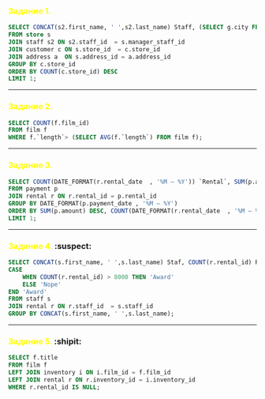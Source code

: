 ### <span style="color:yellow">Задание 1.</span>

```sql
SELECT CONCAT(s2.first_name, ' ',s2.last_name) Staff, (SELECT g.city FROM city g WHERE g.city_id  = a.city_id)  City, COUNT(c.store_id) Customer 
FROM store s 
JOIN staff s2 ON s2.staff_id  = s.manager_staff_id 
JOIN customer c ON s.store_id  = c.store_id 
JOIN address a  ON s.address_id = a.address_id        
GROUP BY c.store_id
ORDER BY COUNT(c.store_id) DESC
LIMIT 1;
```

---
### <span style="color:yellow">Задание 2.</span>

```sql
SELECT COUNT(f.film_id)
FROM film f 
WHERE f.`length`> (SELECT AVG(f.`length`) FROM film f);
```

---
### <span style="color:yellow">Задание 3.</span>

```sql
SELECT COUNT(DATE_FORMAT(r.rental_date  , '%M – %Y')) `Rental`, SUM(p.amount) Amount, DATE_FORMAT(p.payment_date , '%M – %Y') `Date`
FROM payment p 
JOIN rental r ON r.rental_id = p.rental_id 
GROUP BY DATE_FORMAT(p.payment_date , '%M – %Y')
ORDER BY SUM(p.amount) DESC, COUNT(DATE_FORMAT(r.rental_date  , '%M – %Y')) DESC 
LIMIT 1;
```

---
### <span style="color:yellow">Задание 4.</span> :suspect:

```sql
SELECT CONCAT(s.first_name, ' ',s.last_name) Staf, COUNT(r.rental_id) Rent,
CASE 
	WHEN COUNT(r.rental_id) > 8000 THEN 'Award'  
	ELSE 'Nope'
END 'Award'
FROM staff s 
JOIN rental r ON r.staff_id  = s.staff_id 
GROUP BY CONCAT(s.first_name, ' ',s.last_name);
```
---
### <span style="color:yellow">Задание 5.</span> :shipit:

```sql
SELECT f.title  
FROM film f  
LEFT JOIN inventory i ON i.film_id = f.film_id  
LEFT JOIN rental r ON r.inventory_id = i.inventory_id  
WHERE r.rental_id IS NULL;
```


